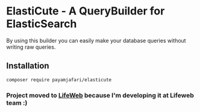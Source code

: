 # ElastiCute - A QueryBuilder for ElasticSearch

By using this builder you can easily make your database queries without writing raw queries.

## Installation

```bash
composer require payamjafari/elasticute
```

### Project moved to [LifeWeb](https://github.com/lifeweb-ir/elasticute) because I'm developing it at Lifeweb team :)
